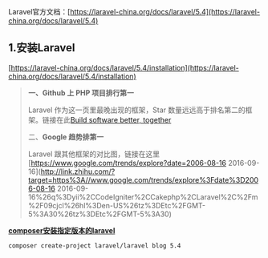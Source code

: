 Laravel官方文档：[https://laravel-china.org/docs/laravel/5.4](https://laravel-china.org/docs/laravel/5.4)

## **1.安装Laravel**

[https://laravel-china.org/docs/laravel/5.4/installation](https://laravel-china.org/docs/laravel/5.4/installation)

> **一、Github 上 PHP 项目排行第一**
>
> Laravel 作为这一页里最晚出现的框架，Star 数量远远高于排名第二的框架。链接在此[Build software better, together](http://link.zhihu.com/?target=https%3A//github.com/search%3Fl%3DPHP%26o%3Ddesc%26q%3D%2Bstars%3A>0%26ref%3Dsearchresults%26s%3Dstars%26type%3DRepositories)
>
> 二、**Google 趋势排第一**
>
> Laravel 跟其他框架的对比图，链接在这里[https://www.google.com/trends/explore?date=2006-08-16 2016-09-16](http://link.zhihu.com/?target=https%3A//www.google.com/trends/explore%3Fdate%3D2006-08-16 2016-09-16%26q%3Dyii%2CCodeIgniter%2CCakephp%2CLaravel%2C%2Fm%2F09cjcl%26hl%3Den-US%26tz%3DEtc%2FGMT-5%3A30%26tz%3DEtc%2FGMT-5%3A30)

[**composer安装指定版本的laravel**](http://www.cnblogs.com/huangye-dream/p/4464439.html)

```
composer create-project laravel/laravel blog 5.4
```



